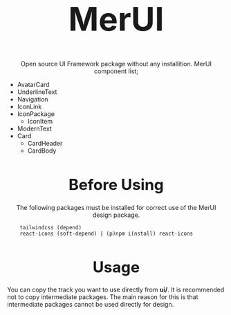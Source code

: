 <h1 align="center" style="font-size: 75px;">MerUI</h1>
<p align="center">Open source UI Framework package without any installition. MerUI component list;</p>
<ul>
    <li>AvatarCard</li>
    <li>UnderlineText</li>
    <li>Navigation</li>
    <li>IconLink</li>
    <li>
        IconPackage
        <ul>
            <li>IconItem</li>        
        </ul>    
    </li>
    <li>ModernText</li>
    <li>
        Card
        <ul>
            <li>CardHeader</li>        
            <li>CardBody</li>        
        </ul>    
    </li>
</ul>

<h1 align="center" style="font-size: 35px;">Before Using</h1>
<p align="center">The following packages must be installed for correct use of the MerUI design package.</p>

```
    tailwindcss (depend)
    react-icons (soft-depend) | (p)npm i(nstall) react-icons
```

<h1 align="center" style="font-size: 35px;">Usage</h1>
<p>You can copy the track you want to use directly from <strong>ui/</strong>. It is recommended not to copy intermediate packages. The main reason for this is that intermediate packages cannot be used directly for design.</p>
